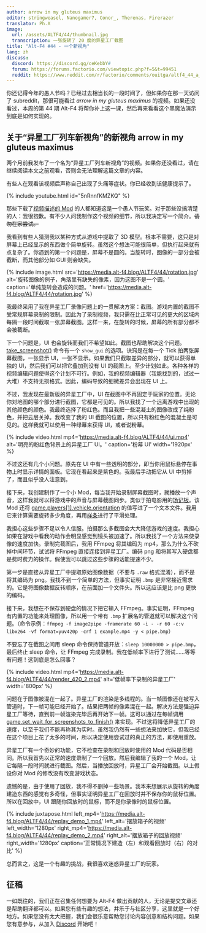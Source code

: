 ```yaml
---
author: arrow in my gluteus maximus
editor: stringweasel, Nanogamer7, Conor_, Therenas, Firerazer
translator: Ph.X
image:
  url: /assets/ALTF4/44/thumbnail.jpg
  transcription: 一张旋转了 20 度的异星工厂截图
title: "Alt-F4 #44 - 一个新视角"
lang: zh
discuss:
  discord: https://discord.gg/ceKebbY#
  forum: https://forums.factorio.com/viewtopic.php?f=5&t=99451
  reddit: https://www.reddit.com/r/factorio/comments/ouitga/altf4_44_a_new_perspective/
---
```


你还记得今年的愚人节吗？已经过去相当长的一段时间了，但如果你在那一天访问了 subreddit，那很可能看过 *arrow in my gluteus maximus* 的视频。如果还没看过，本周的第 44 期 Alt-F4 将帮你补上这一课，然后再来看看这个黑魔法演示到底是如何实现的。

## 关于“异星工厂列车新视角”的新视角 <author>arrow in my gluteus maximus</author>

两个月前我发布了一个名为“异星工厂列车新视角”的视频。如果你还没看过，请在继续阅读本文之前观看，否则会无法理解这篇文章的内容。

有些人在观看该视频后声称自己出现了头痛等症状。你已经收到该健康提示了。

{% include youtube.html id="5nRnnfKMZKQ" %}

那些下载了[视频描述的 Mod](https://mods.factorio.com/mod/train_perspective) 的人都知道这是一个愚人节玩笑。对于那些没搞清楚的人：我很抱歉。有不少人问我制作这个视频的细节，所以我决定写一个简介。~~请勿在家尝试。~~

我看到有些人猜测我以某种方式从游戏中提取了 3D 模型。根本不需要，这只是对屏幕上已经显示的东西做个简单旋转。虽然这个想法可能很简单，但执行起来就有点复杂了。你遇到的第一个问题是，屏幕不是圆的。当旋转时，图像的一部分会被截断，而其他部分如 GUI 则会缺失。

{% include image.html src='https://media.alt-f4.blog/ALTF4/44/rotation.jpg' alt='旋转图像的例子，角落里有缺失的像素，因为这图不是一个圆。' caption='单纯旋转会造成的问题。' href='https://media.alt-f4.blog/ALTF4/44/rotation.jpg' %}

我最终采用了我在异星工厂录像问题上的一贯解决方案：截图。游戏内置的截图不受常规屏幕录制的限制。因此为了录制视频，我只需在比正常可见的更大的区域内每隔一段时间截取一张屏幕截图。这样一来，在旋转的时候，屏幕的所有部分都不会被截断。

下一个问题是，UI 也会旋转而我们不希望如此。截图也帮助解决这个问题。[take_screenshot()](https://lua-api.factorio.com/latest/LuaGameScript.html#LuaGameScript.take_screenshot) 命令有一个 `show_gui` 的选项。诀窍是在每一个 Tick 拍两张屏幕截图，一张显示 UI，一张不显示。如果我们只截取差异的部分，就可以获得单独的 UI，然后我们可以把它叠加到没有 UI 的截图上。至少计划如此。各种各样的视频编辑问题使得这个计划不可行。例如，我的视频编辑器（我能找到的，试过一大堆）不支持无损格式。因此，编码导致的细微差异会出现在 UI 上。

不过，我发现在最新版的异星工厂中，UI 在截图中不再固定于玩家的位置。无论你对地图的哪个部分进行截图，它都是可见的。所以我找了一个远离游戏中出现的其他颜色的颜色。我最终选择了粉红色。而且我把一些混凝土的图像改成了纯粉色，并把云层关掉。我改变了我的 UI 截图的位置，所以只有粉红色的混凝土是可见的。这样我就可以使用一种绿幕来获得 UI，或者说粉幕。

{% include video.html mp4='https://media.alt-f4.blog/ALTF4/44/ui.mp4' alt='明亮的粉红色背景上的异星工厂 UI。' caption='粉幕 UI' width='1920px' %}

不过这还有几个小问题。原先在 UI 中有一些透明的部分，即当你用鼠标悬停在事物上时显示详情的面板。它现在看起来是紫色的。我最后手动把它从 UI 中剪掉了，而且似乎没人注意到。

接下来，我创建制作了一个小 Mod，每当我开始录制屏幕截图时，就播放一个声音，这样我就可以将游戏中的声音与屏幕截图同步。类似于拍电影用的[场记板](https://zh.wikipedia.org/wiki/%E5%9C%BA%E8%AE%B0%E6%9D%BF)。该 Mod 还将 [game.players[1].vehicle.orientation](https://lua-api.factorio.com/latest/LuaEntity.html#LuaEntity.orientation) 的值写进了一个文本文件。我用它来计算需要旋转多少角度，再用[样条](https://zh.wikipedia.org/wiki/%E6%A0%B7%E6%9D%A1%E5%87%BD%E6%95%B0)进行了平滑处理。

我担心这些步骤不足以令人信服。拍摄那么多截图会大大降低游戏的速度。我担心如果在游戏中看我的动作会明显感觉到镜头被加速了。所以我找了一个方法来使录像的速度加快。录制完截图后，我用 FFmpeg 将其编码为 mp4，那么为什么不砍掉中间环节，试试将 FFmpeg 直接连接到异星工厂。编码 png 和将其写入硬盘都是费时费力的操作。假使我可以跳过这些步骤的话能提速不少。

第一步是直接从异星工厂中提取原始图像数据（不要与 `.raw` 格式混淆），而不是将其编码为 png。我找不到一个简单的方法，但事实证明 `.bmp` 是非常接近需求的。它是将图像数据反转顺序，在前面加一个文件头。所以这应该是比 png 更快的编码。

接下来，我想在不保存到硬盘的情况下把它输入 FFmpeg。事实证明，FFmpeg 有内置的功能来处理图像，所以用一个带有 `.bmp` 扩展名的管道就可以解决这个问题。（命令示例：`ffmpeg -f image2pipe -framerate 60 -i - -r 60 -c:v libx264 -vf format=yuv420p -crf 1 example.mp4 -y < pipe.bmp`）

不要忘了在截图之间用 sleep 命令保持管道开放：`sleep 10000000 > pipe.bmp`，最后终止 sleep 命令，让 FFmpeg 完成录制。我在低帧率下进行了测试……等等有问题！这到底是怎么回事？

{% include video.html mp4='https://media.alt-f4.blog/ALTF4/44/render_420_2.mp4' alt='低帧率下录制的异星工厂' width='800px' %}

问题在于图像被混在一起了。异星工厂的渲染是多线程的。当一帧图像还在被写入管道时，下一帧可能已经开始了。结果把两帧的像素混在一起。解决方法是强迫异星工厂等待，直到前一帧渲染完毕后再开始下一帧。这可以通过在每帧调用 [game.set_wait_for_screenshots_to_finish()](https://lua-api.factorio.com/latest/LuaGameScript.html#LuaGameScript.set_wait_for_screenshots_to_finish) 来实现。不过这将降低异星工厂的速度，以至于我们不能再称其为实时。虽然我仍然有一些想法来加快它，但我已经在这个项目上花了太多的时间，所以决定使用尝试过的真正的方法，即使用重放。

异星工厂有一个奇妙的功能，它不检查在录制和回放时使用的 Mod 代码是否相同。所以我首先以正常的速度录制了一个回放。然后我编辑了我的一个 Mod，让它每隔一段时间就进行截图。然后，当播放回放时，异星工厂会开始截图。以上假设你对 Mod 的修改没有改变游戏状态。

遗憾的是，由于使用了回放，我不得不删掉一些场景。我本来想展示从旋转的角度建造东西的感觉有多奇怪，但事实证明异星工厂在回放时并不保存你的鼠标位置。所以在回放中，UI 跟随你回放时的鼠标，而不是你录像时的鼠标位置。

{% include juxtapose.html left_mp4='https://media.alt-f4.blog/ALTF4/44/replay_demo_1.mp4' left_alt='摆放箱子的视频' left_width='1280px' right_mp4='https://media.alt-f4.blog/ALTF4/44/replay_demo_2.mp4' right_alt='摆放箱子的回放视频' right_width='1280px'
caption='正常情况下建造（左）和观看回放时（右）的对比' %}

总而言之，这是一个有趣的挑战，我很喜欢迷惑异星工厂的玩家。

## 征稿

一如既往的，我们正在召集任何想要为 Alt-F4 做出贡献的人，无论是提交文章还是帮助翻译都可以。如果您有些有趣的想法，并乐于与社区分享，这里就是一个好地方。如果您没有太大把握，我们会很乐意帮助您讨论内容创意和结构问题。如果您有意参与，从加入 [Discord](https://discord.gg/nxnCFkb) 开始吧！
